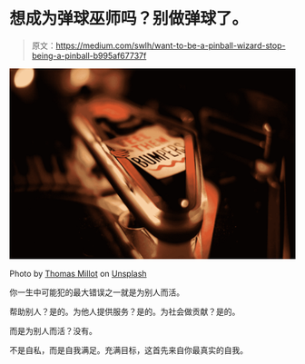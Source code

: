 # 想成为弹球巫师吗？别做弹球了。

> 原文：<https://medium.com/swlh/want-to-be-a-pinball-wizard-stop-being-a-pinball-b995af67737f>

![](img/616563e0bd57ba6b246ef804821326a2.png)

Photo by [Thomas Millot](https://unsplash.com/@tomlaudiophile?utm_source=medium&utm_medium=referral) on [Unsplash](https://unsplash.com?utm_source=medium&utm_medium=referral)

你一生中可能犯的最大错误之一就是为别人而活。

帮助别人？是的。为他人提供服务？是的。为社会做贡献？是的。

而是为别人而活？没有。

不是自私，而是自我满足。充满目标，这首先来自你最真实的自我。